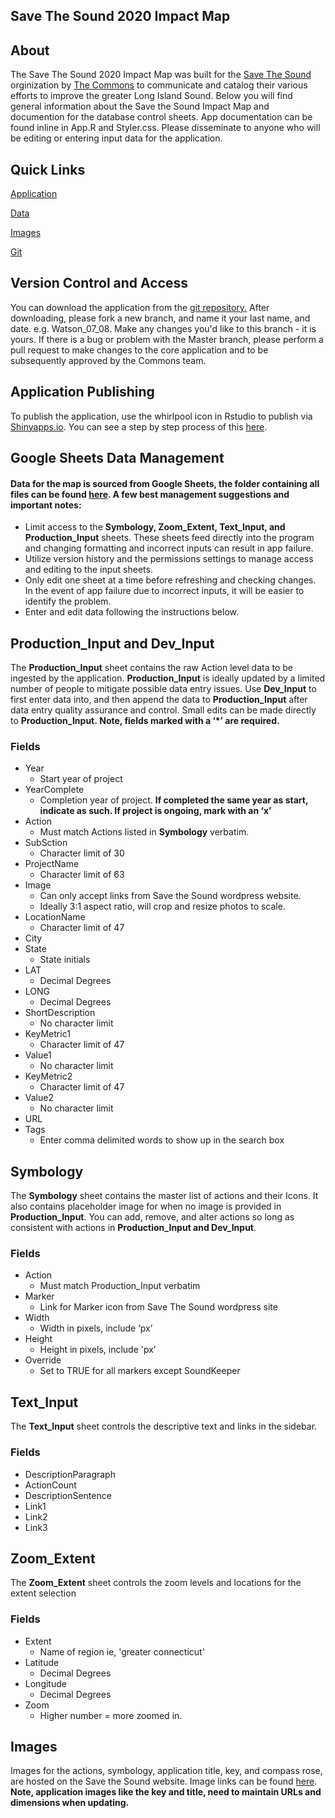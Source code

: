 Save The Sound 2020 Impact Map
---------------

About
---------------
The Save The Sound 2020 Impact Map was built for the [Save The Sound](https://www.savethesound.org/) orginization by [The Commons](https://www.ourcommoncode.org/) to communicate and catalog their various efforts to improve the greater Long Island Sound. Below you will find general information about the Save the Sound Impact Map and documention for the database control sheets. App documentation can be found inline in App.R and Styler.css. Please disseminate to anyone who will be editing or entering input data for the application.

Quick Links
---------------

[Application](https://www.savethesound.org/about-us/impact-map/)

[Data](https://drive.google.com/drive/u/0/folders/1TvIs_COOCuC0LRyBo31iS5_vm2kZqpFo)

[Images](https://docs.google.com/spreadsheets/d/1lPJKhxGUZ4C4RSy0zVy4wzC4VAKcKAc257Co_pMy-eM/edit#gid=0)

[Git](https://github.com/ChesapeakeCommons/STSImpactMap)

Version Control and Access 
---------------
You can download the application from the [git repository.](https://github.com/ChesapeakeCommons/STSImpactMap) After downloading, please fork a new branch, and name it your last name, and date. e.g. Watson_07_08. Make any changes you'd like to this branch - it is yours. If there is a bug or problem with the Master branch, please perform a pull request to make changes to the core application and to be subsequently approved by the Commons team.

Application Publishing
---------------

To publish the application, use the whirlpool icon in Rstudio to publish via [Shinyapps.io](https://www.shinyapps.io/). You can see a step by step process of this [here](https://www.r-bloggers.com/2021/05/push-button-publishing-for-shiny-apps/).

Google Sheets Data Management
---------------

#### Data for the map is sourced from Google Sheets, the folder containing all files can be found [here](https://drive.google.com/drive/u/0/folders/1TvIs_COOCuC0LRyBo31iS5_vm2kZqpFo). **A few best management suggestions and important notes:**

* Limit access to the **Symbology, Zoom_Extent, Text_Input, and Production_Input** sheets. These sheets feed directly into the program and changing formatting and incorrect inputs can result in app failure.  
* Utilize version history and the permissions settings to manage access and editing to the input sheets.
* Only edit one sheet at a time before refreshing and checking changes. In the event of app failure due to incorrect inputs, it will be easier to identify the problem. 
* Enter and edit data following the instructions below. 

## **Production_Input and Dev_Input**
The **Production_Input** sheet contains the raw Action level data to be ingested by the application. **Production_Input** is ideally updated by a limited number of people to mitigate possible data entry issues. Use **Dev_Input** to first enter data into, and then append the data to **Production_Input** after data entry quality assurance and control. Small edits can be made directly to **Production_Input. Note, fields marked with a ‘*’ are required.**
### Fields 
   * Year 
      *  Start year of project 
   * YearComplete
      * Completion year of project. **If completed the same year as start, indicate  as such. If project is ongoing, mark with an ‘x’**
   * Action 
      * Must match Actions listed in **Symbology** verbatim.
   * SubSction 
      * Character limit of 30
   * ProjectName 
      * Character limit of 63
   * Image 
      * Can only accept links from Save the Sound wordpress website.
      * Ideally 3:1 aspect ratio, will crop and resize photos to scale.
   * LocationName 
      * Character limit of 47
   * City 
   * State 
      * State initials 
   * LAT
      * Decimal Degrees
   * LONG
      * Decimal Degrees
   * ShortDescription
      * No character limit 
   * KeyMetric1
      * Character limit of 47
   * Value1
      * No character limit
   * KeyMetric2
      * Character limit of 47
   * Value2
      * No character limit
   * URL 
   * Tags 
     * Enter comma delimited words to show up in the search box 
   
## **Symbology**
The **Symbology** sheet contains the master list of actions and their Icons. It also contains placeholder image for when no image is provided in **Production_Input**. 
You can add, remove, and alter actions so long as consistent with actions in **Production_Input and Dev_Input**.
### Fields 
  * Action 
    * Must match Production_Input verbatim 
  * Marker 
    * Link for Marker icon from Save The Sound wordpress site 
  * Width 
    * Width in pixels, include ‘px’
  * Height 
    * Height in pixels, include 'px’
  * Override 
    * Set to TRUE for all markers except SoundKeeper
    
## **Text_Input**
The **Text_Input** sheet controls the descriptive text and links in the sidebar. 
### Fields 
   * DescriptionParagraph
   * ActionCount
   * DescriptionSentence
   * Link1
   * Link2
   * Link3
  
## **Zoom_Extent**
The **Zoom_Extent** sheet controls the zoom levels and locations for the extent selection
### Fields 
   * Extent
      * Name of region ie, 'greater connecticut'
   * Latitude
      * Decimal Degrees
   * Longitude
      * Decimal Degrees 
   * Zoom
      * Higher number = more zoomed in.
      
 ## Images
 Images for the actions, symbology, application title, key, and compass rose, are hosted on the Save the Sound website. 
 Image links can be found [here](https://docs.google.com/spreadsheets/d/1lPJKhxGUZ4C4RSy0zVy4wzC4VAKcKAc257Co_pMy-eM/edit#gid=0). **Note, application images like the key and title, need to maintain URLs and dimensions when updating.**


















































